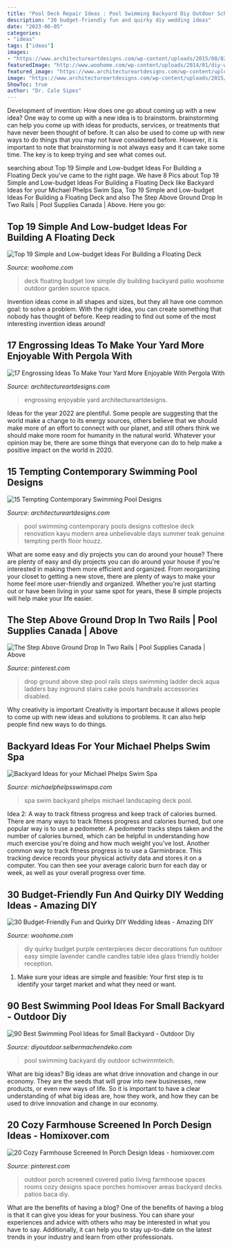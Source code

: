 ```yaml
---
title: "Pool Deck Repair Ideas : Pool Swimming Backyard Diy Outdoor Schwimmteich"
description: "30 budget-friendly fun and quirky diy wedding ideas"
date: "2023-06-05"
categories:
- "ideas"
tags: ["ideas"]
images:
- "https://www.architectureartdesigns.com/wp-content/uploads/2015/08/821.jpg"
featuredImage: "http://www.woohome.com/wp-content/uploads/2014/01/diy-wedding-ideas-26.jpg"
featured_image: "https://www.architectureartdesigns.com/wp-content/uploads/2015/08/821.jpg"
image: "https://www.architectureartdesigns.com/wp-content/uploads/2015/08/821.jpg"
ShowToc: true
author: "Dr. Cale Sipes"
---
```



Development of invention: How does one go about coming up with a new idea?
One way to come up with a new idea is to brainstorm. brainstorming can help you come up with ideas for products, services, or treatments that have never been thought of before. It can also be used to come up with new ways to do things that you may not have considered before. However, it is important to note that brainstorming is not always easy and it can take some time. The key is to keep trying and see what comes out.

	

		
searching about Top 19 Simple and Low-budget Ideas For Building a Floating Deck you've came to the right page. We have 8 Pics about Top 19 Simple and Low-budget Ideas For Building a Floating Deck like Backyard Ideas for your Michael Phelps Swim Spa, Top 19 Simple and Low-budget Ideas For Building a Floating Deck and also The Step Above Ground Drop In Two Rails | Pool Supplies Canada | Above. Here you go:
		
    
## Top 19 Simple And Low-budget Ideas For Building A Floating Deck

<img loading=lazy src="http://www.woohome.com/wp-content/uploads/2016/04/DIY-Floating-Deck-Woohome-15.jpg" onerror="this.onerror=null;this.src='https://tse1.mm.bing.net/th?id=OIP.DsbboXCsJOIPv5KHTSTYzgHaJ4&amp;pid=15.1';" alt="Top 19 Simple and Low-budget Ideas For Building a Floating Deck">

_Source: woohome.com_

>deck floating budget low simple diy building backyard patio woohome outdoor garden source space. 

	

Invention ideas come in all shapes and sizes, but they all have one common goal: to solve a problem. With the right idea, you can create something that nobody has thought of before. Keep reading to find out some of the most interesting invention ideas around!

    
## 17 Engrossing Ideas To Make Your Yard More Enjoyable With Pergola With

<img loading=lazy src="https://www.architectureartdesigns.com/wp-content/uploads/2015/08/821.jpg" onerror="this.onerror=null;this.src='https://tse1.mm.bing.net/th?id=OIP.Io_ICXMQaS3-oTW08amo3QHaGu&amp;pid=15.1';" alt="17 Engrossing Ideas To Make Your Yard More Enjoyable With Pergola With">

_Source: architectureartdesigns.com_

>engrossing enjoyable yard architectureartdesigns. 

	

Ideas for the year 2022 are plentiful. Some people are suggesting that the world make a change to its energy sources, others believe that we should make more of an effort to connect with our planet, and still others think we should make more room for humanity in the natural world. Whatever your opinion may be, there are some things that everyone can do to help make a positive impact on the world in 2020.

    
## 15 Tempting Contemporary Swimming Pool Designs

<img loading=lazy src="https://www.architectureartdesigns.com/wp-content/uploads/2014/09/15-Tempting-Contemporary-Swimming-Pool-Designs-15-630x945.jpg" onerror="this.onerror=null;this.src='https://tse2.mm.bing.net/th?id=OIP.D1TRPCN_K6I5CD5wQrDIWwHaLH&amp;pid=15.1';" alt="15 Tempting Contemporary Swimming Pool Designs">

_Source: architectureartdesigns.com_

>pool swimming contemporary pools designs cottesloe deck renovation kayu modern area unbelievable days summer teak genuine tempting perth floor houzz. 

	

What are some easy and diy projects you can do around your house?
There are plenty of easy and diy projects you can do around your house if you're interested in making them more efficient and organized. From reorganizing your closet to getting a new stove, there are plenty of ways to make your home feel more user-friendly and organized. Whether you're just starting out or have been living in your same spot for years, these 8 simple projects will help make your life easier.

    
## The Step Above Ground Drop In Two Rails | Pool Supplies Canada | Above

<img loading=lazy src="https://i.pinimg.com/736x/c7/c1/21/c7c1213796503b0e64f527919707cccc.jpg" onerror="this.onerror=null;this.src='https://tse3.mm.bing.net/th?id=OIP.lCF5fhu2boUJ2yAO0Q3f2wAAAA&amp;pid=15.1';" alt="The Step Above Ground Drop In Two Rails | Pool Supplies Canada | Above">

_Source: pinterest.com_

>drop ground above step pool rails steps swimming ladder deck aqua ladders bay inground stairs cake pools handrails accessories disabled. 

	

Why creativity is important
Creativity is important because it allows people to come up with new ideas and solutions to problems. It can also help people find new ways to do things.

    
## Backyard Ideas For Your Michael Phelps Swim Spa

<img loading=lazy src="https://michaelphelpsswimspa.com/gallery/uploads/images/flexslider/washington-state.jpg" onerror="this.onerror=null;this.src='https://tse1.mm.bing.net/th?id=OIP.n74uyf4WcjAMespsJYJZZgHaFA&amp;pid=15.1';" alt="Backyard Ideas for your Michael Phelps Swim Spa">

_Source: michaelphelpsswimspa.com_

>spa swim backyard phelps michael landscaping deck pool. 

	

Idea 2: A way to track fitness progress and keep track of calories burned.
There are many ways to track fitness progress and calories burned, but one popular way is to use a pedometer. A pedometer tracks steps taken and the number of calories burned, which can be helpful in understanding how much exercise you're doing and how much weight you've lost. Another common way to track fitness progress is to use a Garminbrace. This tracking device records your physical activity data and stores it on a computer. You can then see your average caloric burn for each day or week, as well as your overall progress over time.

    
## 30 Budget-Friendly Fun And Quirky DIY Wedding Ideas - Amazing DIY

<img loading=lazy src="http://www.woohome.com/wp-content/uploads/2014/01/diy-wedding-ideas-26.jpg" onerror="this.onerror=null;this.src='https://tse2.mm.bing.net/th?id=OIP.MOcZa_GFVqs3W-8gzIxaZwHaLH&amp;pid=15.1';" alt="30 Budget-Friendly Fun and Quirky DIY Wedding Ideas - Amazing DIY">

_Source: woohome.com_

>diy quirky budget purple centerpieces decor decorations fun outdoor easy simple lavender candle candles table idea glass friendly holder reception. 

	

1. Make sure your ideas are simple and feasible: Your first step is to identify your target market and what they need or want.

    
## 90 Best Swimming Pool Ideas For Small Backyard - Outdoor Diy

<img loading=lazy src="http://diyoutdoor.selbermachendeko.com/wp-content/uploads/2019/09/90-Best-Swimming-Pool-Ideas-for-Small-Backyard.jpg" onerror="this.onerror=null;this.src='https://tse3.mm.bing.net/th?id=OIP.FuJhZdKdhhVd3Dm8OMX1ygHaFO&amp;pid=15.1';" alt="90 Best Swimming Pool Ideas for Small Backyard - Outdoor Diy">

_Source: diyoutdoor.selbermachendeko.com_

>pool swimming backyard diy outdoor schwimmteich. 

	

What are big ideas?
Big ideas are what drive innovation and change in our economy. They are the seeds that will grow into new businesses, new products, or even new ways of life. So it is important to have a clear understanding of what big ideas are, how they work, and how they can be used to drive innovation and change in our economy.

    
## 20 Cozy Farmhouse Screened In Porch Design Ideas - Homixover.com

<img loading=lazy src="https://i.pinimg.com/736x/8c/ae/a1/8caea14f834dcfeacb7fdaa73fa75fe2.jpg" onerror="this.onerror=null;this.src='https://tse4.mm.bing.net/th?id=OIP.DswU5_MT1e1m_EGtLNN-swHaJ3&amp;pid=15.1';" alt="20 Cozy Farmhouse Screened In Porch Design Ideas - homixover.com">

_Source: pinterest.com_

>outdoor porch screened covered patio living farmhouse spaces rooms cozy designs space porches homixover areas backyard decks patios baca diy. 

	

What are the benefits of having a blog?
One of the benefits of having a blog is that it can give you ideas for your business. You can share your experiences and advice with others who may be interested in what you have to say. Additionally, it can help you to stay up-to-date on the latest trends in your industry and learn from other professionals.

